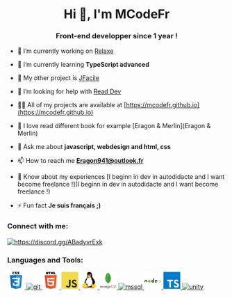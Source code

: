 <h1 align="center">Hi 👋, I'm MCodeFr</h1>
<h3 align="center">Front-end developper since 1 year !</h3>

- 🔭 I’m currently working on [Relaxe](https://relaxe.go.yj.fr)

- 🌱 I’m currently learning **TypeScript advanced**

- 👯 My other project is [JFacile](https://www.npmjs.com/package/jfacile)

- 🤝 I’m looking for help with [Read Dev](https://github.com/Eragon941/Read-Dev)

- 👨‍💻 All of my projects are available at [https://mcodefr.github.io](https://mcodefr.github.io)

- 📝 I love read different book for example [Eragon & Merlin](Eragon & Merlin)

- 💬 Ask me about **javascript, webdesign and html, css**

- 📫 How to reach me **Eragon941@outlook.fr**

- 📄 Know about my experiences [I beginn in dev in autodidacte and I want become freelance !](I beginn in dev in autodidacte and I want become freelance !)

- ⚡ Fun fact **Je suis français ;)**

<h3 align="left">Connect with me:</h3>
<p align="left">
<a href="https://discord.gg/https://discord.gg/ABadyvrExk" target="blank"><img align="center" src="https://raw.githubusercontent.com/rahuldkjain/github-profile-readme-generator/master/src/images/icons/Social/discord.svg" alt="https://discord.gg/ABadyvrExk" height="30" width="40" /></a>
</p>

<h3 align="left">Languages and Tools:</h3>
<p align="left"> <a href="https://www.w3schools.com/css/" target="_blank" rel="noreferrer"> <img src="https://raw.githubusercontent.com/devicons/devicon/master/icons/css3/css3-original-wordmark.svg" alt="css3" width="40" height="40"/> </a> <a href="https://git-scm.com/" target="_blank" rel="noreferrer"> <img src="https://www.vectorlogo.zone/logos/git-scm/git-scm-icon.svg" alt="git" width="40" height="40"/> </a> <a href="https://www.w3.org/html/" target="_blank" rel="noreferrer"> <img src="https://raw.githubusercontent.com/devicons/devicon/master/icons/html5/html5-original-wordmark.svg" alt="html5" width="40" height="40"/> </a> <a href="https://developer.mozilla.org/en-US/docs/Web/JavaScript" target="_blank" rel="noreferrer"> <img src="https://raw.githubusercontent.com/devicons/devicon/master/icons/javascript/javascript-original.svg" alt="javascript" width="40" height="40"/> </a> <a href="https://www.linux.org/" target="_blank" rel="noreferrer"> <img src="https://raw.githubusercontent.com/devicons/devicon/master/icons/linux/linux-original.svg" alt="linux" width="40" height="40"/> </a> <a href="https://www.mongodb.com/" target="_blank" rel="noreferrer"> <img src="https://raw.githubusercontent.com/devicons/devicon/master/icons/mongodb/mongodb-original-wordmark.svg" alt="mongodb" width="40" height="40"/> </a> <a href="https://www.microsoft.com/en-us/sql-server" target="_blank" rel="noreferrer"> <img src="https://www.svgrepo.com/show/303229/microsoft-sql-server-logo.svg" alt="mssql" width="40" height="40"/> </a> <a href="https://nodejs.org" target="_blank" rel="noreferrer"> <img src="https://raw.githubusercontent.com/devicons/devicon/master/icons/nodejs/nodejs-original-wordmark.svg" alt="nodejs" width="40" height="40"/> </a> <a href="https://www.typescriptlang.org/" target="_blank" rel="noreferrer"> <img src="https://raw.githubusercontent.com/devicons/devicon/master/icons/typescript/typescript-original.svg" alt="typescript" width="40" height="40"/> </a> <a href="https://unity.com/" target="_blank" rel="noreferrer"> <img src="https://www.vectorlogo.zone/logos/unity3d/unity3d-icon.svg" alt="unity" width="40" height="40"/> </a> </p>

